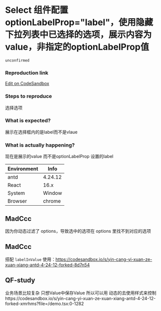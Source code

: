 # Select 组件配置 optionLabelProp="label"，使用隐藏下拉列表中已选择的选项，展示内容为value，非指定的optionLabelProp值

`unconfirmed`

### Reproduction link

[Edit on CodeSandbox](https://codesandbox.io/static/img/play-codesandbox.svg)

### Steps to reproduce

选择选项

### What is expected?

展示在选择框内的是label而不是vlaue

### What is actually happening?

现在是展示的value 而不是optionLabelProp 设置的label

| Environment | Info    |
| ----------- | ------- |
| antd        | 4.24.12 |
| React       | 16.x    |
| System      | Window  |
| Browser     | chrome  |

<!-- generated by ant-design-issue-helper. DO NOT REMOVE -->

## MadCcc

因为你动态过滤了 options，导致选中的选项在 options 里找不到对应的选项

## MadCcc

搭配 `labelInValue` 使用：https://codesandbox.io/s/yin-cang-yi-xuan-ze-xuan-xiang-antd-4-24-12-forked-8d7n54

## QF-study

业务场景比较复杂 只想Value中保存Value 所以可以用 动态的去使用样式来控制https://codesandbox.io/s/yin-cang-yi-xuan-ze-xuan-xiang-antd-4-24-12-forked-xmrhms?file=/demo.tsx:0-1282
